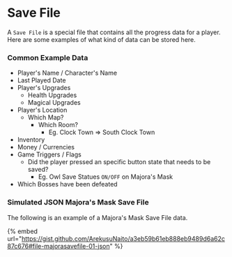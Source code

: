 # Save File

A `Save File` is a special file that contains all the progress data for a player.  Here are some examples of what kind of data can be stored here.

### Common Example  Data

* Player's Name / Character's Name
* Last Played Date
* Player's Upgrades
  * Health Upgrades
  * Magical Upgrades
* Player's Location
  * Which Map?
    * Which Room?&#x20;
      * Eg. Clock Town => South Clock Town
* Inventory
* Money / Currencies
* Game Triggers / Flags
  * Did the player pressed an specific button state that needs to be saved?
    * Eg. Owl Save Statues `ON/OFF` on Majora's Mask
* Which Bosses have been defeated

### Simulated JSON Majora's Mask Save File

The following is an example of a Majora's Mask Save File data.

{% embed url="https://gist.github.com/ArekusuNaito/a3eb59b61eb888eb9489d6a62c87c676#file-majorasavefile-01-json" %}
